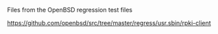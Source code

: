 Files from the OpenBSD regression test files

https://github.com/openbsd/src/tree/master/regress/usr.sbin/rpki-client